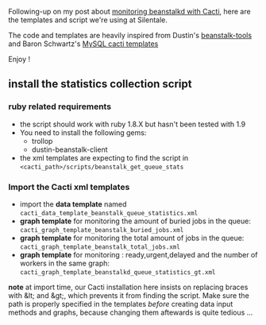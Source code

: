 Following-up on my post about [monitoring beanstalkd with Cacti](http://geeks.silentale.com/2009/12/08/monitoring-beanstalkd-with-cacti-creating-custom-cacti-templates/), here are the templates and script we're using at Silentale.
 
The code and templates are heavily inspired from Dustin's [beanstalk-tools](http://github.com/dustin/beanstalk-tools) and Baron Schwartz's [MySQL cacti templates](http://code.google.com/p/mysql-cacti-templates/)

Enjoy !

## install the statistics collection script

### ruby related requirements
* the script should work with ruby 1.8.X but hasn't been tested with 1.9
* You need to install the following gems:
  * trollop
  * dustin-beanstalk-client
* the xml templates are expecting to find the script in `<cacti_path>/scripts/beanstalk_get_queue_stats`

### Import the Cacti xml templates

* import the **data template** named `cacti_data_template_beanstalk_queue_statistics.xml`
* **graph template** for monitoring the amount of buried jobs in the queue: `cacti_graph_template_beanstalk_buried_jobs.xml`
* **graph template** for monitoring the total amount of jobs in the queue: `cacti_graph_template_beanstalk_total_jobs.xml`
* **graph template** for monitoring : ready,urgent,delayed and the number of workers in the same graph:        `cacti_graph_template_beanstalkd_queue_statistics_gt.xml` 

**note** at import time, our Cacti installation here insists on replacing braces with &amp;lt; and &amp;gt;, which prevents it from finding the script. Make sure the path is properly specified in the templates *before* creating data input methods and graphs, because changing them aftewards is quite tedious ...


